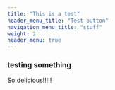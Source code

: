 ```yaml
---
title: "This is a test"
header_menu_title: "Test button"
navigation_menu_title: "stuff"
weight: 2
header_menu: true
---
```


### testing something

So delicious!!!!!
